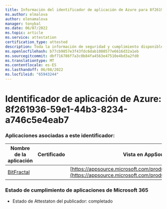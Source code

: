 ```yaml
---
title: Información del identificador de aplicación de Azure para 8f261936-59e1-44b3-8234-a746c5e4eab7
ms.author: elmalova
author: elenamalova
manager: tonybal
ms.date: 06/07/2022
ms.topic: article
ms.service: attestation
certification_type: attested
description: Toda la información de seguridad y cumplimiento disponible para 8f261936-59e1-44b3-8234-a746c5e4eab7.
ms.openlocfilehash: b77cb9857e3f43fdc6dab1080577e6616d32a1eb
ms.sourcegitcommit: dbf716786f7a3c0b84fa4563e47510e4bd3a2fd0
ms.translationtype: MT
ms.contentlocale: es-ES
ms.lasthandoff: 06/08/2022
ms.locfileid: "65943244"
---
```

# <a name="azure-app-id-8f261936-59e1-44b3-8234-a746c5e4eab7"></a>Identificador de aplicación de Azure: 8f261936-59e1-44b3-8234-a746c5e4eab7


### <a name="apps-associated-with-this-id"></a>Aplicaciones asociadas a este identificador:
| **Nombre de la aplicación** | **Certificado** | **Vista en AppSource** |
|--------------|---------------|-----------------------|
| [BitFractal](../forward/WA200004172.md) |  | [https://appsource.microsoft.com/product/office/WA200004172](https://appsource.microsoft.com/product/office/WA200004172) |

### <a name="microsoft-365-app-compliance-status"></a>Estado de cumplimiento de aplicaciones de Microsoft 365
- Estado de Attestaton del publicador: completado
